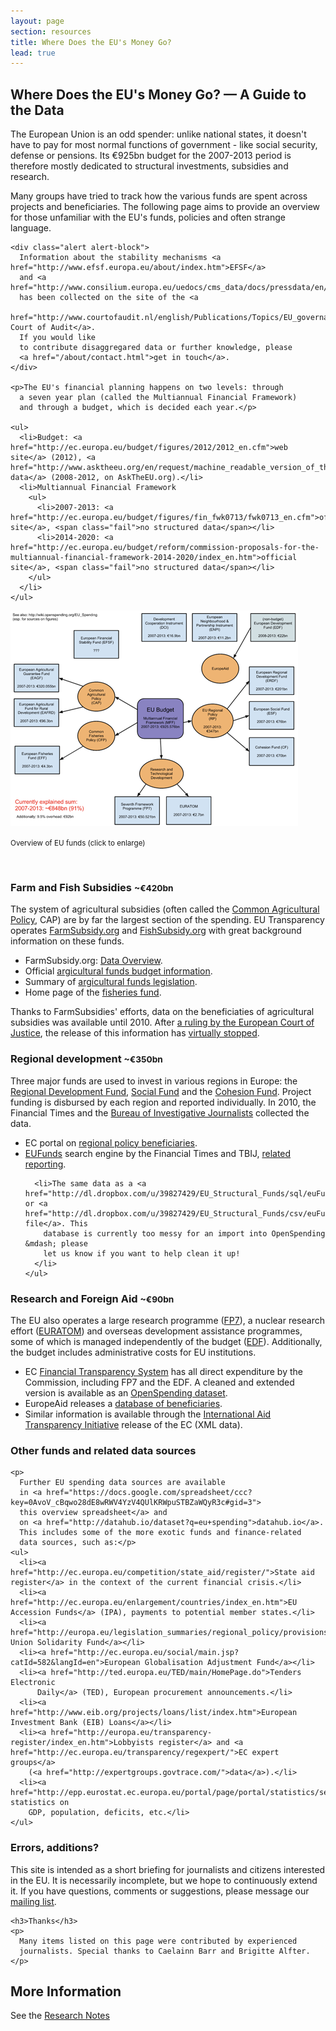 ```yaml
---
layout: page
section: resources
title: Where Does the EU's Money Go?
lead: true
---
```


<h2>Where Does the EU's Money Go? &mdash; A Guide to the Data</h2>

<div class="row">
  <div class="span6">
    <p>The European Union is an odd spender: unlike national
      states, it doesn't have to pay for most normal functions
      of government - like social security, defense or pensions. Its €925bn
      budget for the 2007-2013 period is therefore mostly dedicated to
      structural investments, subsidies and research.
    </p>
    <p>Many groups have tried to track how the various funds
      are spent across projects and beneficiaries. The following
      page aims to provide an overview for those unfamiliar
      with the EU's funds, policies and often strange language.
    </p>

    <div class="alert alert-block">
      Information about the stability mechanisms <a href="http://www.efsf.europa.eu/about/index.htm">EFSF</a>
      and <a href="http://www.consilium.europa.eu/uedocs/cms_data/docs/pressdata/en/ecofin/127788.pdf">ESM</a>
      has been collected on the site of the <a
                                               href="http://www.courtofaudit.nl/english/Publications/Topics/EU_governance_to_combat_the_economic_and_financial_crisis/Financial_stabilisation_instruments">Netherlands Court of Audit</a>.
      If you would like
      to contribute disaggregared data or further knowledge, please
      <a href="/about/contact.html">get in touch</a>.
    </div>

    <p>The EU's financial planning happens on two levels: through
      a seven year plan (called the Multiannual Financial Framework)
      and through a budget, which is decided each year.</p>

    <ul>
      <li>Budget: <a href="http://ec.europa.eu/budget/figures/2012/2012_en.cfm">web site</a> (2012), <a href="http://www.asktheeu.org/en/request/machine_readable_version_of_the">XML data</a> (2008-2012, on AskTheEU.org).</li>
      <li>Multiannual Financial Framework
        <ul>
          <li>2007-2013: <a href="http://ec.europa.eu/budget/figures/fin_fwk0713/fwk0713_en.cfm">official site</a>, <span class="fail">no structured data</span></li>
          <li>2014-2020: <a href="http://ec.europa.eu/budget/reform/commission-proposals-for-the-multiannual-financial-framework-2014-2020/index_en.htm">official site</a>, <span class="fail">no structured data</span></li>
        </ul>
      </li>
    </ul>

  </div>
  <div class="span6">
    <a href="https://docs.google.com/drawings/d/19dXXjdSafEQFz0mAkRi2ynsrK_W9Y7eAHbjj2fWYfjU/edit"><img src="images/fundsmap.png"></a>
    <p>
      <small>Overview of EU funds (click to enlarge)</small>
    </p>
  </div>
</div>

<br/>

<div class="row">
  <div class="span4">
    <h3>Farm and Fish Subsidies <small>~€420bn</small></h3>
    <p>The system of agricultural subsidies (often called
      the <a href="http://en.wikipedia.org/wiki/Common_Agricultural_Policy">Common Agricultural Policy</a>, CAP) are by far the largest section of
      the spending. EU Transparency operates
      <a href="http://farmsubsidy.org/">FarmSubsidy.org</a> and
      <a href="http://fishsubsidy.org/">FishSubsidy.org</a> with
      great background information on these funds.</p>
    <ul>
      <li>FarmSubsidy.org: <a href="https://docs.google.com/spreadsheet/ccc?key=0Ajagl3TOC7X_dFlzQ0ljaUxUWVNmNE40TGdweWNlcEE">Data Overview</a>.
      <li>Official <a href="http://ec.europa.eu/agriculture/fin/budget/index_en.htm">argicultural funds budget information</a>.</li>
      <li>Summary of <a href="http://europa.eu/legislation_summaries/agriculture/general_framework/l11096_en.htm">argicultural funds legislation</a>.</li>
      <li>Home page of the <a href="http://ec.europa.eu/fisheries/cfp/eff/index_en.htm">fisheries fund</a>.</li>
    </ul>
    <div class="alert alert-block">
      Thanks to FarmSubsidies' efforts, data on the
      beneficiaties of agricultural subsidies was available until 2010.
      After <a href="http://eutransparency.org/initial-reaction-to-ecj-ruling/">a
        ruling by the European Court of Justice</a>, the release of this
      information has <a href="https://docs.google.com/document/pub?id=18IkIRXsX4hxWBR50h6S2FiVLesmFsah5wmJHgv_oZrM">virtually stopped</a>.
    </div>
  </div>
  <div class="span4">
    <h3>Regional development <small>~€350bn</small></h3>
    <p>Three major funds are used to invest in various regions in Europe:
      the <a href="http://europa.eu/legislation_summaries/employment_and_social_policy/job_creation_measures/l60015_en.htm">Regional Development Fund</a>, <a href="http://ec.europa.eu/esf/main.jsp?catId=440&langId=en">Social Fund</a> and the <a href="http://ec.europa.eu/regional_policy/thefunds/cohesion/index_en.cfm">Cohesion Fund</a>. Project
      funding is disbursed by each region and reported individually. In 2010,
      the Financial Times and the <a href="http://www.thebureauinvestigates.com/">Bureau of Investigative Journalists</a> collected the data.
    </p>
    <ul>
      <li>EC portal on <a href="http://ec.europa.eu/regional_policy/country/commu/beneficiaries/index_en.htm">regional policy beneficiaries</a>.</li>
      <li><a href="http://eufunds.ftdata.co.uk/">EUFunds</a> search engine by the
        Financial Times and TBIJ, <a href="http://www.thebureauinvestigates.com/2010/11/29/data-story-1/">related reporting</a>.</li>

      <li>The same data as a <a href="http://dl.dropbox.com/u/39827429/EU_Structural_Funds/sql/euFunds.sql">MySQL</a> or <a href="http://dl.dropbox.com/u/39827429/EU_Structural_Funds/csv/euFunds.csv">CSV file</a>. This
        database is currently too messy for an import into OpenSpending &mdash; please
        let us know if you want to help clean it up!
      </li>
    </ul>
  </div>
  <div class="span4">
    <h3>Research and Foreign Aid <small>~€90bn</small></h3>
    <p>The EU also operates a large research programme (<a href="http://cordis.europa.eu/fp7/home_en.html">FP7</a>), a nuclear research effort
      (<a href="http://ec.europa.eu/energy/nuclear/euratom/euratom_en.htm">EURATOM</a>) and overseas development assistance programmes, some of which is managed
      independently of the budget (<a href="http://ec.europa.eu/europeaid/how/finance/edf_en.htm">EDF</a>). Additionally, the budget includes administrative
      costs for EU institutions.</p>
    <ul>
      <li>EC <a href="http://ec.europa.eu/beneficiaries/fts/index_en.htm">Financial Transparency System</a> has all direct expenditure by the Commission, including FP7 and the EDF. A cleaned and extended version is available as an <a href="http://openspending.org/eu-commission-fts">OpenSpending dataset</a>.</li>
      <li>EuropeAid releases a <a href="http://ec.europa.eu/europeaid/work/funding/beneficiaries/index.cfm?lang=en">database of beneficiaries</a>.</li>
      <li>Similar information is available through the <a href="http://ec.europa.eu/europeaid/how/accountability/iati_en.htm">International Aid Transparency Initiative</a> release of the EC (XML data).</li>
    </ul>
  </div>

</div>

<div class="row">
  <div class="span8">
    <h3>Other funds and related data sources</h3>

    <p>
      Further EU spending data sources are available
      in <a href="https://docs.google.com/spreadsheet/ccc?key=0AvoV_cBqwo28dE8wRWV4YzV4QUlKRWpuSTBZaWQyR3c#gid=3">
      this overview spreadsheet</a> and
      on <a href="http://datahub.io/dataset?q=eu+spending">datahub.io</a>.
      This includes some of the more exotic funds and finance-related
      data sources, such as:</p>
    <ul>
      <li><a href="http://ec.europa.eu/competition/state_aid/register/">State aid register</a> in the context of the current financial crisis.</li>
      <li><a href="http://ec.europa.eu/enlargement/countries/index_en.htm">EU Accession Funds</a> (IPA), payments to potential member states.</li>
      <li><a href="http://europa.eu/legislation_summaries/regional_policy/provisions_and_instruments/g24217_en.htm">European Union Solidarity Fund</a></li>
      <li><a href="http://ec.europa.eu/social/main.jsp?catId=582&langId=en">European Globalisation Adjustment Fund</a></li>
      <li><a href="http://ted.europa.eu/TED/main/HomePage.do">Tenders Electronic
          Daily</a> (TED), European procurement announcements.</li>
      <li><a href="http://www.eib.org/projects/loans/list/index.htm">European Investment Bank (EIB) Loans</a></li>
      <li><a href="http://europa.eu/transparency-register/index_en.htm">Lobbyists register</a> and <a href="http://ec.europa.eu/transparency/regexpert/">EC expert groups</a>
        (<a href="http://expertgroups.govtrace.com/">data</a>).</li>
      <li><a href="http://epp.eurostat.ec.europa.eu/portal/page/portal/statistics/search_database">Eurostat</a>, statistics on
        GDP, population, deficits, etc.</li>
    </ul>
  </div>
  <div class="span4">
    <h3>Errors, additions?</h3>
    <p>
      This site is intended as a short briefing for journalists and
      citizens interested in the EU. It is necessarily incomplete, but we
      hope to continuously extend it. If you have questions, comments or
      suggestions, please message our <a href="/about/contact.html">mailing
        list</a>.
    </p>

    <h3>Thanks</h3>
    <p>
      Many items listed on this page were contributed by experienced
      journalists. Special thanks to Caelainn Barr and Brigitte Alfter.
    </p>
  </div>
</div>

<h2>More Information</h2>

See the <a href="./notes/">Research Notes</a>
